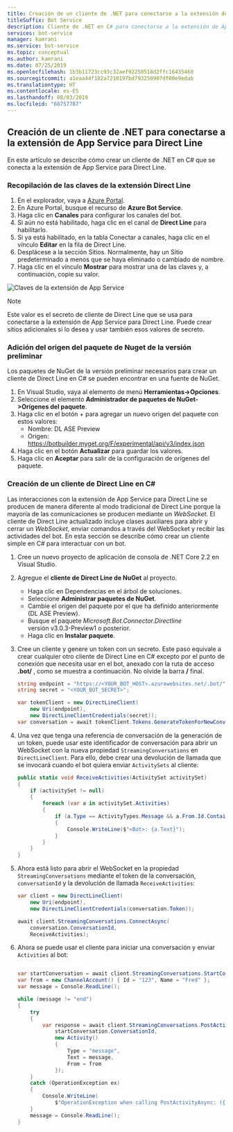 ```yaml
---
title: Creación de un cliente de .NET para conectarse a la extensión de App Service para Direct Line
titleSuffix: Bot Service
description: Cliente de .NET en C# para conectarse a la extensión de App Service para Direct Line
services: bot-service
manager: kamrani
ms.service: bot-service
ms.topic: conceptual
ms.author: kamrani
ms.date: 07/25/2019
ms.openlocfilehash: 1b3b11723cc93c32aef92250518d2ffc16435460
ms.sourcegitcommit: a1eaa44f182a7210197bd793250907df00e9edab
ms.translationtype: HT
ms.contentlocale: es-ES
ms.lasthandoff: 08/03/2019
ms.locfileid: "68757787"
---
```

## <a name="create-net-client-to-connect-to-direct-line-app-service-extension"></a>Creación de un cliente de .NET para conectarse a la extensión de App Service para Direct Line

En este artículo se describe cómo crear un cliente de .NET en C# que se conecta a la extensión de App Service para Direct Line.

### <a name="gather-your-direct-line-extension-keys"></a>Recopilación de las claves de la extensión Direct Line

1. En el explorador, vaya a [Azure Portal](https://portal.azure.com/).
1. En Azure Portal, busque el recurso de **Azure Bot Service**.
1. Haga clic en **Canales** para configurar los canales del bot.
1. Si aún no está habilitado, haga clic en el canal de **Direct Line** para habilitarlo. 
1. Si ya está habilitado, en la tabla Conectar a canales, haga clic en el vínculo **Editar** en la fila de Direct Line.
1. Desplácese a la sección Sitios. Normalmente, hay un Sitio predeterminado a menos que se haya eliminado o cambiado de nombre.
1. Haga clic en el vínculo **Mostrar** para mostrar una de las claves y, a continuación, copie su valor.

![Claves de la extensión de App Service](./media/channels/direct-line-extension-extension-keys-net-client.png)

> [!NOTE]
> Este valor es el secreto de cliente de Direct Line que se usa para conectarse a la extensión de App Service para Direct Line. Puede crear sitios adicionales si lo desea y usar también esos valores de secreto.

### <a name="add-the-preview-nuget-package-source"></a>Adición del origen del paquete de Nuget de la versión preliminar

Los paquetes de NuGet de la versión preliminar necesarios para crear un cliente de Direct Line en C# se pueden encontrar en una fuente de NuGet.

1. En Visual Studio, vaya al elemento de menú **Herramientas->Opciones**.
1. Seleccione el elemento **Administrador de paquetes de NuGet->Orígenes del paquete**.
1. Haga clic en el botón + para agregar un nuevo origen del paquete con estos valores:
    - Nombre: DL ASE Preview
    - Origen: https://botbuilder.myget.org/F/experimental/api/v3/index.json
1. Haga clic en el botón **Actualizar** para guardar los valores.
1. Haga clic en **Aceptar** para salir de la configuración de orígenes del paquete.

### <a name="create-a-c-direct-line-client"></a>Creación de un cliente de Direct Line en C#

Las interacciones con la extensión de App Service para Direct Line se producen de manera diferente al modo tradicional de Direct Line porque la mayoría de las comunicaciones se producen mediante un *WebSocket*. El cliente de Direct Line actualizado incluye clases auxiliares para abrir y cerrar un *WebSocket*, enviar comandos a través del WebSocket y recibir las actividades del bot. En esta sección se describe cómo crear un cliente simple en C# para interactuar con un bot.

1. Cree un nuevo proyecto de aplicación de consola de .NET Core 2.2 en Visual Studio.
1. Agregue el **cliente de Direct Line de NuGet** al proyecto.
    - Haga clic en Dependencias en el árbol de soluciones.
    - Seleccione **Administrar paquetes de NuGet**.
    - Cambie el origen del paquete por el que ha definido anteriormente (DL ASE Preview).
    - Busque el paquete *Microsoft.Bot.Connector.Directline* versión v3.0.3-Preview1 o posterior.
    - Haga clic en **Instalar paquete**.
1. Cree un cliente y genere un token con un secreto. Este paso equivale a crear cualquier otro cliente de Direct Line en C# excepto por el punto de conexión que necesita usar en el bot, anexado con la ruta de acceso **.bot/** , como se muestra a continuación. No olvide la barra **/** final.

    ```csharp
    string endpoint = "https://<YOUR_BOT_HOST>.azurewebsites.net/.bot/";
    string secret = "<YOUR_BOT_SECRET>";

    var tokenClient = new DirectLineClient(
        new Uri(endpoint),
        new DirectLineClientCredentials(secret));
    var conversation = await tokenClient.Tokens.GenerateTokenForNewConversationAsync();
    ```

1. Una vez que tenga una referencia de conversación de la generación de un token, puede usar este identificador de conversación para abrir un WebSocket con la nueva propiedad `StreamingConversations` en `DirectLineClient`. Para ello, debe crear una devolución de llamada que se invocará cuando el bot quiera enviar `ActivitySets` al cliente:

    ```csharp
    public static void ReceiveActivities(ActivitySet activitySet)
    {
        if (activitySet != null)
        {
            foreach (var a in activitySet.Activities)
            {
                if (a.Type == ActivityTypes.Message && a.From.Id.Contains("bot"))
                {
                    Console.WriteLine($"<Bot>: {a.Text}");
                }
            }
        }
    }
    ```

1. Ahora está listo para abrir el WebSocket en la propiedad `StreamingConversations` mediante el token de la conversación, `conversationId` y la devolución de llamada `ReceiveActivities`:

    ```csharp
    var client = new DirectLineClient(
        new Uri(endpoint),
        new DirectLineClientCredentials(conversation.Token));

    await client.StreamingConversations.ConnectAsync(
        conversation.ConversationId,
        ReceiveActivities);
    ```

1. Ahora se puede usar el cliente para iniciar una conversación y enviar `Activities` al bot:

    ```csharp

    var startConversation = await client.StreamingConversations.StartConversationAsync();
    var from = new ChannelAccount() { Id = "123", Name = "Fred" };
    var message = Console.ReadLine();

    while (message != "end")
    {
        try
        {
            var response = await client.StreamingConversations.PostActivityAsync(
                startConversation.ConversationId,
                new Activity()
                {
                    Type = "message",
                    Text = message,
                    From = from
                });
        }
        catch (OperationException ex)
        {
            Console.WriteLine(
                $"OperationException when calling PostActivityAsync: ({ex.StatusCode})");
        }
        message = Console.ReadLine();
    }
    ```
